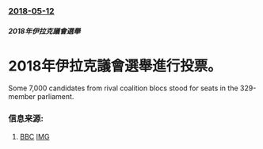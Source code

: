 ### [2018-05-12](/news/2018/05/12/index.md)

##### 2018年伊拉克議會選舉
# 2018年伊拉克議會選舉進行投票。 

Some 7,000 candidates from rival coalition blocs stood for seats in the 329-member parliament.


### 信息来源:

1. [BBC](http://www.bbc.co.uk/news/world-middle-east-44091284) [IMG](https://ichef.bbci.co.uk/images/ic/1024x576/p066zk48.jpg)
